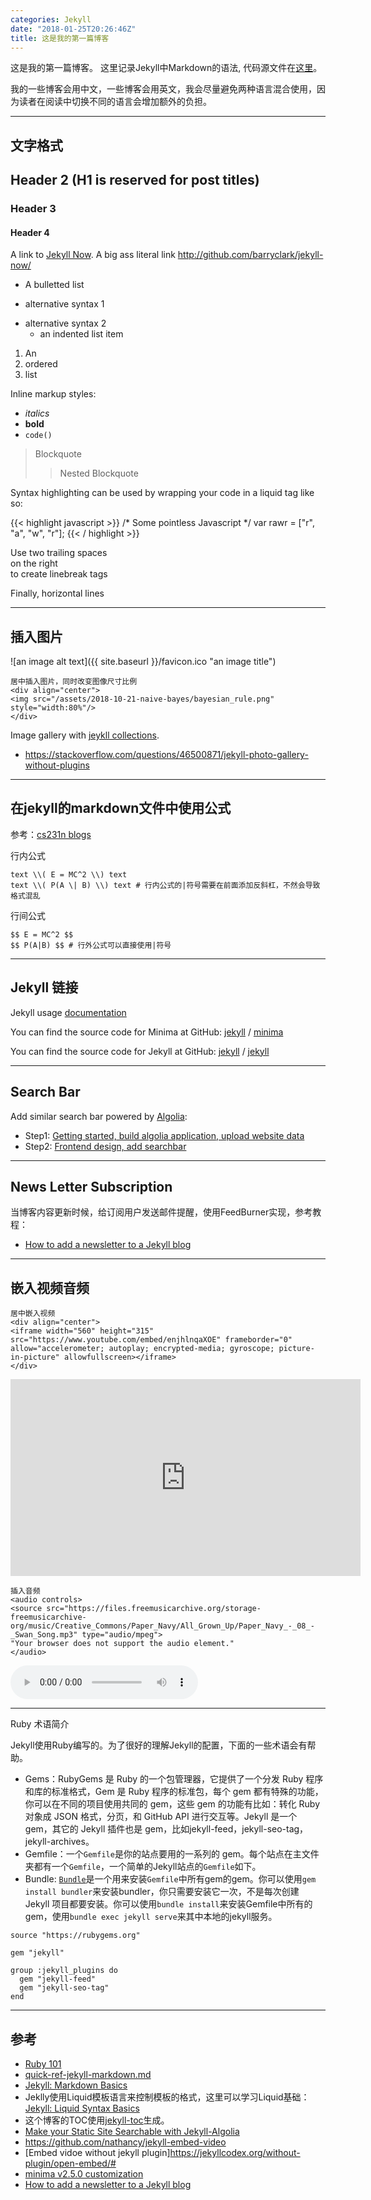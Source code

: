 ```yaml
---
categories: Jekyll
date: "2018-01-25T20:26:46Z"
title: 这是我的第一篇博客
---
```


这是我的第一篇博客。 这里记录Jekyll中Markdown的语法, 代码源文件在[这里](https://github.com/WangXin93/WangXin93.github.io/blob/master/_posts/2018-01-25-my-first-blog.md)。

我的一些博客会用中文，一些博客会用英文，我会尽量避免两种语言混合使用，因为读者在阅读中切换不同的语言会增加额外的负担。

---

## 文字格式

## Header 2 (H1 is reserved for post titles)

### Header 3

#### Header 4

A link to [Jekyll Now](http://github.com/barryclark/jekyll-now/). A big ass literal link <http://github.com/barryclark/jekyll-now/>

* A bulletted list
- alternative syntax 1
+ alternative syntax 2
  - an indented list item

1. An
2. ordered
3. list

Inline markup styles: 

- _italics_
- **bold**
- `code()` 

> Blockquote
>> Nested Blockquote 
 
Syntax highlighting can be used by wrapping your code in a liquid tag like so:

{{< highlight javascript >}}
/* Some pointless Javascript */
var rawr = ["r", "a", "w", "r"];
{{< / highlight >}}
 
Use two trailing spaces  
on the right  
to create linebreak tags  
 
Finally, horizontal lines

---

## 插入图片

![an image alt text]({{ site.baseurl }}/favicon.ico "an image title")

```
居中插入图片，同时改变图像尺寸比例
<div align="center">
<img src="/assets/2018-10-21-naive-bayes/bayesian_rule.png" style="width:80%"/>
</div>
```

Image gallery with [jeykll collections](https://alligator.io/jekyll/collections/).

* <https://stackoverflow.com/questions/46500871/jekyll-photo-gallery-without-plugins>

---

## 在jekyll的markdown文件中使用公式

参考：[cs231n blogs](https://github.com/cs231n/cs231n.github.io)

行内公式

```
text \\( E = MC^2 \\) text
text \\( P(A \| B) \\) text # 行内公式的|符号需要在前面添加反斜杠，不然会导致格式混乱
```

行间公式

```
$$ E = MC^2 $$
$$ P(A|B) $$ # 行外公式可以直接使用|符号
```

***

## Jekyll 链接

Jekyll usage [documentation](https://jekyllrb.com/)

You can find the source code for Minima at GitHub:
[jekyll][jekyll-organization] /
[minima](https://github.com/jekyll/minima)

You can find the source code for Jekyll at GitHub:
[jekyll][jekyll-organization] /
[jekyll](https://github.com/jekyll/jekyll)


[jekyll-organization]: https://github.com/jekyll

---

## Search Bar

Add similar search bar powered by [Algolia](https://www.algolia.com/):

* Step1: [Getting started, build algolia application, upload website data](https://community.algolia.com/jekyll-algolia/getting-started.html)
* Step2: [Frontend design, add searchbar](https://community.algolia.com/jekyll-algolia/blog.html)

---

## News Letter Subscription

当博客内容更新时候，给订阅用户发送邮件提醒，使用FeedBurner实现，参考教程：

* [How to add a newsletter to a Jekyll blog](https://medium.com/@davideiaiunese/the-problem-why-a-newsletter-baae4409a526)

---

## 嵌入视频音频

```
居中嵌入视频
<div align="center">
<iframe width="560" height="315" src="https://www.youtube.com/embed/enjhlnqaXOE" frameborder="0" allow="accelerometer; autoplay; encrypted-media; gyroscope; picture-in-picture" allowfullscreen></iframe>
</div>
```

<div align="center">
<iframe width="560" height="315" src="https://www.youtube.com/embed/enjhlnqaXOE" frameborder="0" allow="accelerometer; autoplay; encrypted-media; gyroscope; picture-in-picture" allowfullscreen></iframe>
</div>

```
插入音频
<audio controls>
<source src="https://files.freemusicarchive.org/storage-freemusicarchive-org/music/Creative_Commons/Paper_Navy/All_Grown_Up/Paper_Navy_-_08_-_Swan_Song.mp3" type="audio/mpeg">
"Your browser does not support the audio element."
</audio>
```

<audio controls>
<source src="https://files.freemusicarchive.org/storage-freemusicarchive-org/music/Creative_Commons/Paper_Navy/All_Grown_Up/Paper_Navy_-_08_-_Swan_Song.mp3" type="audio/mpeg">
"Your browser does not support the audio element."
</audio>

---

Ruby 术语简介

Jekyll使用Ruby编写的。为了很好的理解Jekyll的配置，下面的一些术语会有帮助。

* Gems：RubyGems 是 Ruby 的一个包管理器，它提供了一个分发 Ruby 程序和库的标准格式，Gem 是 Ruby 程序的标准包，每个 gem 都有特殊的功能，你可以在不同的项目使用共同的 gem，这些 gem 的功能有比如：转化 Ruby 对象成 JSON 格式，分页，和 GitHub API 进行交互等。Jekyll 是一个 gem，其它的 Jekyll 插件也是 gem，比如jekyll-feed，jekyll-seo-tag，jekyll-archives。
* Gemfile：一个``Gemfile``是你的站点要用的一系列的 gem。每个站点在主文件夹都有一个``Gemfile``，一个简单的Jekyll站点的``Gemfile``如下。
* Bundle: [``Bundle``](https://rubygems.org/gems/bundler)是一个用来安装``Gemfile``中所有gem的gem。你可以使用``gem install bundler``来安装bundler，你只需要安装它一次，不是每次创建 Jekyll 项目都要安装。你可以使用``bundle install``来安装Gemfile中所有的gem，使用``bundle exec jekyll serve``来其中本地的jekyll服务。

```gemfile
source "https://rubygems.org"

gem "jekyll"

group :jekyll_plugins do
  gem "jekyll-feed"
  gem "jekyll-seo-tag"
end
```

---

## 参考

* [Ruby 101](https://jekyllrb.com/docs/ruby-101/)
* [quick-ref-jekyll-markdown.md](https://gist.github.com/roachhd/779fa77e9b90fe945b0c)
* [Jekyll: Markdown Basics](http://simpleprimate.com/blog/markdown-basics)
* Jeklly使用Liquid模板语言来控制模板的格式，这里可以学习Liquid基础：[Jekyll: Liquid Syntax Basics](http://simpleprimate.com/blog/liquid-syntax)
* 这个博客的TOC使用[jekyll-toc](https://github.com/allejo/jekyll-toc)生成。
* [Make your Static Site Searchable with Jekyll-Algolia](https://dev.to/adrienjoly/make-your-static-site-searchable-with-jekyll-algolia-edh)
* <https://github.com/nathancy/jekyll-embed-video>
* [Embed vidoe without jekyll plugin]<https://jekyllcodex.org/without-plugin/open-embed/#>
* [minima v2.5.0 customization](https://github.com/jekyll/minima/tree/v2.5.0)
* [How to add a newsletter to a Jekyll blog](https://medium.com/@davideiaiunese/the-problem-why-a-newsletter-baae4409a526)
